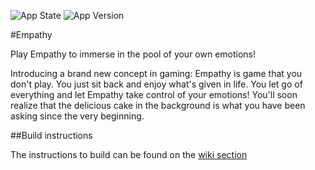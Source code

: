  ![App State](https://img.shields.io/badge/state-prerelease-blue.svg) ![App Version](https://img.shields.io/badge/version-0.0-green.svg)

#Empathy 

Play Empathy to immerse in the pool of your own emotions!

 Introducing a brand new concept in gaming: Empathy is game that you don't play. You just sit back and enjoy what's given in life. You let go of everything and let Empathy take control of your emotions! You'll soon realize that the delicious cake in the background is what you have been asking since the very beginning.

##Build instructions

The instructions to build can be found on the [wiki section](https://github.com/underscoredam/empathy/wiki/Build-Instructions)
